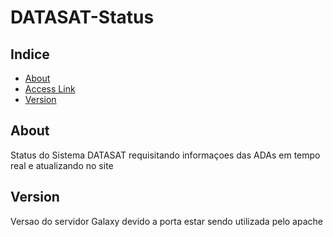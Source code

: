 # DATASAT-Status

## Indice

- [About](#about)
- [Access Link](http://criar.space:81)
- [Version](#version)

## About 
Status do Sistema DATASAT requisitando informaçoes das ADAs em tempo real e atualizando no site

## Version
Versao do servidor Galaxy devido a porta estar sendo utilizada pelo apache
